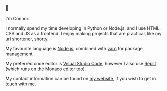 ### 👋

I'm Connor.

I normally spend my time developing in Python or Node.js, and I use HTML, CSS and JS as a frontend.
I enjoy making projects that are practical, like my url shortener, [shorty](https://shrty.gq).

My favourite language is [Node.js](https://nodejs.org/), combined with [yarn](https://yarnpkg.com/) for package management.

My preferred code editor is [Visual Studio Code](https://code.visualstudio.com/), however I also use [Replit](https://replit.com) (which runs on the Monaco editor too).

My contact information can be found on [my website](https://cnnd.co.uk), if you wish to get in touch with me.
